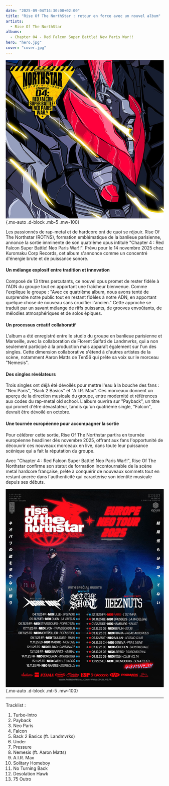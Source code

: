 ```yaml
---
date: "2025-09-04T14:30:00+02:00"
title: "Rise Of The NorthStar : retour en force avec un nouvel album"
artists:
  - Rise Of The NorthStar
albums:
  - Chapter 04 - Red Falcon Super Battle! New Paris War!!
hero: "hero.jpg"
cover: "cover.jpg"
---
```


![Chapter 04 - Red Falcon Super Battle! New Paris War!!](cover.jpg)
{.mx-auto .d-block .mb-5 .mw-100}

Les passionnés de rap-metal et de hardcore ont de quoi se réjouir. Rise Of The Northstar (ROTNS), formation emblématique
de la banlieue parisienne, annonce la sortie imminente de son quatrième opus intitulé "Chapter 4 : Red Falcon Super
Battle! Neo Paris War!!". Prévu pour le 14 novembre 2025 chez Kuromaku Corp Records, cet album s'annonce comme un
concentré d'énergie brute et de puissance sonore.

#### Un mélange explosif entre tradition et innovation

Composé de 13 titres percutants, ce nouvel opus promet de rester fidèle à l'ADN du groupe tout en apportant une
fraîcheur bienvenue. Comme l'explique le groupe : "Avec ce quatrième album, nous avons tenté de surprendre notre public
tout en restant fidèles à notre ADN, en apportant quelque chose de nouveau sans crucifier l'ancien." Cette approche se
traduit par un savant mélange de riffs puissants, de grooves envoûtants, de mélodies atmosphériques et de solos épiques.

#### Un processus créatif collaboratif

L'album a été enregistré entre le studio du groupe en banlieue parisienne et Marseille, avec la collaboration de Florent
Salfati de Landmvrks, qui a non seulement participé à la production mais apparaît également sur l'un des singles. Cette
dimension collaborative s'étend à d'autres artistes de la scène, notamment Aaron Matts de Ten56 qui prête sa voix sur le
morceau "Nemesis".

#### Des singles révélateurs

Trois singles ont déjà été dévoilés pour mettre l'eau à la bouche des fans : "Neo Paris", "Back 2 Basics" et "A.I.R.
Max". Ces morceaux donnent un aperçu de la direction musicale du groupe, entre modernité et références aux codes du
rap-metal old school. L'album ouvrira sur "Payback", un titre qui promet d'être dévastateur, tandis qu'un quatrième
single, "Falcon", devrait être dévoilé en octobre.

#### Une tournée européenne pour accompagner la sortie

Pour célébrer cette sortie, Rise Of The Northstar partira en tournée européenne headliner dès novembre 2025, offrant aux
fans l'opportunité de découvrir ces nouveaux morceaux en live, dans toute leur puissance scénique qui a fait la
réputation du groupe.

Avec "Chapter 4 : Red Falcon Super Battle! Neo Paris War!!", Rise Of The Northstar confirme son statut de formation
incontournable de la scène metal hardcore française, prête à conquérir de nouveaux sommets tout en restant ancrée dans
l'authenticité qui caractérise son identité musicale depuis ses débuts.

![Tournée européenne ROTNS](tour-2025.jpg)
{.mx-auto .d-block .mt-5 .mw-100}

---

Tracklist :
01. Turbo-Intro
02. Payback
03. Neo Paris
04. Falcon
05. Back 2 Basics (ft. Landmvrks)
06. Under
07. Pressure
08. Nemesis (ft. Aaron Matts)
09. A.I.R. Max
10. Solitary Homeboy
11. No Turning Back
12. Desolation Hawk
13. 75 Outro
